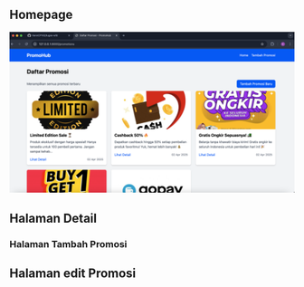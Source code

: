 ## Homepage

![Image 1](/web-screenshoots/homepage_1.png)
## Halaman Detail



### Halaman Tambah Promosi


## Halaman edit Promosi


